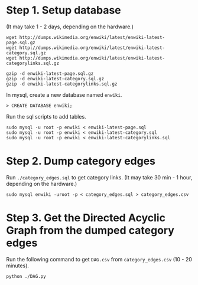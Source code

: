 # Step 1. Setup database
(It may take 1 - 2 days, depending on the hardware.)

```
wget http://dumps.wikimedia.org/enwiki/latest/enwiki-latest-page.sql.gz
wget http://dumps.wikimedia.org/enwiki/latest/enwiki-latest-category.sql.gz
wget http://dumps.wikimedia.org/enwiki/latest/enwiki-latest-categorylinks.sql.gz

gzip -d enwiki-latest-page.sql.gz
gzip -d enwiki-latest-category.sql.gz
gzip -d enwiki-latest-categorylinks.sql.gz
```

In mysql, create a new database named `enwiki`.
```
> CREATE DATABASE enwiki;
```


Run the sql scripts to add tables. 
```
sudo mysql -u root -p enwiki < enwiki-latest-page.sql
sudo mysql -u root -p enwiki < enwiki-latest-category.sql
sudo mysql -u root -p enwiki < enwiki-latest-categorylinks.sql
```


# Step 2. Dump category edges
Run `./category_edges.sql` to get category links. 
(It may take 30 min - 1 hour, depending on the hardware.)
```
sudo mysql enwiki -uroot -p < category_edges.sql > category_edges.csv
```
# Step 3. Get the Directed Acyclic Graph from the dumped category edges
Run the following command to get `DAG.csv` from `category_edges.csv` (10 - 20 minutes).
```
python ./DAG.py
```
